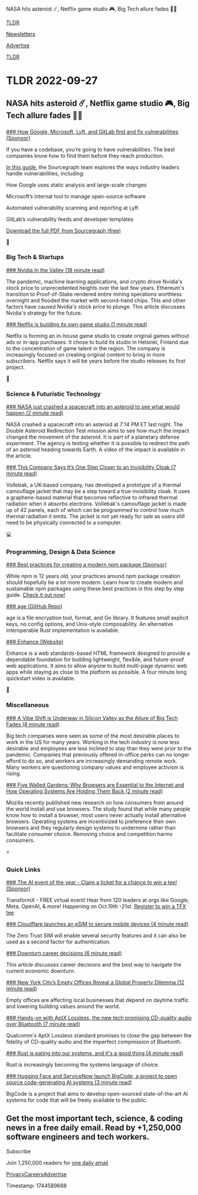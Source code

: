 NASA hits asteroid ☄️, Netflix game studio 🎮, Big Tech allure fades 👨‍💻

[TLDR](/)

[Newsletters](/newsletters)

[Advertise](https://advertise.tldr.tech/)

[TLDR](/)

# TLDR 2022-09-27

## NASA hits asteroid ☄️, Netflix game studio 🎮, Big Tech allure fades 👨‍💻

### 

[### How Google, Microsoft, Lyft, and GitLab find and fix vulnerabilities (Sponsor)](https://about.sourcegraph.com/guides/how-google-fixes-vulnerabilities)

If you have a codebase, you’re going to have vulnerabilities. The best companies know how to find them before they reach production.

[In this guide](https://about.sourcegraph.com/guides/how-google-fixes-vulnerabilities), the Sourcegraph team explores the ways industry leaders handle vulnerabilities, including:

How Google uses static analysis and large-scale changes

Microsoft’s internal tool to manage open-source software

Automated vulnerability scanning and reporting at Lyft

GitLab’s vulnerability feeds and developer templates

[Download the full PDF from Sourcegraph (free)](https://about.sourcegraph.com/guides/sg-how-companies-fix-vulnerabilities.pdf)

📱

### Big Tech & Startups

[### Nvidia In the Valley (18 minute read)](https://stratechery.com/2022/nvidia-in-the-valley/?utm_source=tldrnewsletter)

The pandemic, machine learning applications, and crypto drove Nvidia's stock price to unprecedented heights over the last few years. Ethereum's transition to Proof-of-Stake rendered entire mining operations worthless overnight and flooded the market with second-hand chips. This and other factors have caused Nvidia's stock price to plunge. This article discusses Nvidia's strategy for the future.

[### Netflix is building its own game studio (1 minute read)](https://www.engadget.com/netflix-game-studio-150237125.html?utm_source=tldrnewsletter)

Netflix is forming an in-house game studio to create original games without ads or in-app purchases. It chose to build its studio in Helsinki, Finland due to the concentration of game talent in the region. The company is increasingly focused on creating original content to bring in more subscribers. Netflix says it will be years before the studio releases its first project.

🚀

### Science & Futuristic Technology

[### NASA just crashed a spacecraft into an asteroid to see what would happen (2 minute read)](https://www.theverge.com/2022/9/26/23372818/nasa-dart-crash-asteroid-redirect?utm_source=tldrnewsletter)

NASA crashed a spacecraft into an asteroid at 7:14 PM ET last night. The Double Asteroid Redirection Test mission aims to see how much the impact changed the movement of the asteroid. It is part of a planetary defense experiment. The agency is testing whether it is possible to redirect the path of an asteroid heading towards Earth. A video of the impact is available in the article.

[### This Company Says It’s One Step Closer to an Invisibility Cloak (7 minute read)](https://archive.ph/UOHzy#selection-751.223-751.450?utm_source=tldrnewsletter)

Vollebak, a UK-based company, has developed a prototype of a thermal camouflage jacket that may be a step toward a true invisibility cloak. It uses a graphene-based material that becomes reflective to infrared thermal radiation when it absorbs electrons. Vollebak's camouflage jacket is made up of 42 panels, each of which can be programmed to control how much thermal radiation it emits. The jacket is not yet ready for sale as users still need to be physically connected to a computer.

💻

### Programming, Design & Data Science

[### Best practices for creating a modern npm package (Sponsor)](https://snyk.io/blog/best-practices-create-modern-npm-package/?utm_campaign=AOM-2022&amp;utm_medium=Paid-Email&amp;utm_source=TLDR&amp;utm_content=best-practices-create-modern-npm-package)

While npm is 12 years old, your practices around npm package creation should hopefully be a lot more modern. Learn how to create modern and sustainable npm packages using these best practices in this step by step guide. [Check it out now!](https://snyk.io/blog/best-practices-create-modern-npm-package/?utm_campaign=AOM-2022&utm_medium=Paid-Email&utm_source=TLDR&utm_content=best-practices-create-modern-npm-package)

[### age (GitHub Repo)](https://github.com/FiloSottile/age?utm_source=tldrnewsletter)

age is a file encryption tool, format, and Go library. It features small explicit keys, no config options, and Unix-style composability. An alternative interoperable Rust implementation is available.

[### Enhance (Website)](https://enhance.dev/docs/?utm_source=tldrnewsletter)

Enhance is a web standards-based HTML framework designed to provide a dependable foundation for building lightweight, flexible, and future-proof web applications. It aims to allow anyone to build multi-page dynamic web apps while staying as close to the platform as possible. A four minute long quickstart video is available.

🎁

### Miscellaneous

[### A Vibe Shift is Underway in Silicon Valley as the Allure of Big Tech Fades (8 minute read)](https://observer.com/2022/09/a-vibe-shift-is-underway-in-silicon-valley-as-the-allure-of-big-tech-fades/?utm_source=tldrnewsletter)

Big tech companies were seen as some of the most desirable places to work in the US for many years. Working in the tech industry is now less desirable and employees are less inclined to stay than they were prior to the pandemic. Companies that previously offered in-office perks can no longer afford to do so, and workers are increasingly demanding remote work. Many workers are questioning company values and employee activism is rising.

[### Five Walled Gardens: Why Browsers are Essential to the Internet and How Operating Systems Are Holding Them Back (2 minute read)](https://research.mozilla.org/browser-competition/?utm_source=tldrnewsletter)

Mozilla recently published new research on how consumers from around the world install and use browsers. The study found that while many people know how to install a browser, most users never actually install alternative browsers. Operating systems are incentivized to preference their own browsers and they regularly design systems to undermine rather than facilitate consumer choice. Removing choice and competition harms consumers.

⚡

### Quick Links

[### The AI event of the year - Claim a ticket for a chance to win a tee! (Sponsor)](https://www.vpdae.com/redirect/nqputyapz3vamrf12yjjpyylzau)

TransformX - FREE virtual event! Hear from 120 leaders at orgs like Google, Meta, OpenAI, & more! Happening on Oct.19th -21st. [Register to win a TFX tee](https://www.vpdae.com/redirect/nqputyapz3vamrf12yjjpyylzau)

[### Cloudflare launches an eSIM to secure mobile devices (4 minute read)](https://techcrunch.com/2022/09/26/cloudflare-launches-an-esim-to-secure-mobile-devices/?utm_source=tldrnewsletter)

The Zero Trust SIM will enable several security features and it can also be used as a second factor for authentication.

[### Downturn career decisions (6 minute read)](https://lethain.com/downturn-career-decisions/?utm_source=tldrnewsletter)

This article discusses career decisions and the best way to navigate the current economic downturn.

[### New York City’s Empty Offices Reveal a Global Property Dilemma (12 minute read)](https://archive.ph/Dt3ZP?utm_source=tldrnewsletter)

Empty offices are affecting local businesses that depend on daytime traffic and lowering building values around the world.

[### Hands-on with AptX Lossless, the new tech promising CD-quality audio over Bluetooth (7 minute read)](https://www.theverge.com/2022/9/26/23372428/aptx-lossless-hands-on-nuratrue-pro-hd-cd-quality-audio-listening-test?utm_source=tldrnewsletter)

Qualcomm's AptX Lossless standard promises to close the gap between the fidelity of CD-quality audio and the imperfect compression of Bluetooth.

[### Rust is eating into our systems, and it's a good thing (4 minute read)](https://www.theregister.com/2022/09/26/rust_column/?utm_source=tldrnewsletter)

Rust is increasingly becoming the systems language of choice.

[### Hugging Face and ServiceNow launch BigCode, a project to open source code-generating AI systems (3 minute read)](https://techcrunch.com/2022/09/26/hugging-face-and-servicenow-launch-bigcode-a-project-to-open-source-code-generating-ai-systems/?utm_source=tldrnewsletter)

BigCode is a project that aims to develop open-sourced state-of-the-art AI systems for code that will be freely available to the public.

## Get the most important tech, science, & coding news in a free daily email. Read by +1,250,000 software engineers and tech workers.

Subscribe

Join 1,250,000 readers for [one daily email](/api/latest/tech)

[Privacy](/privacy)[Careers](https://jobs.ashbyhq.com/tldr.tech)[Advertise](/tech/advertise)

Timestamp: 1744589688